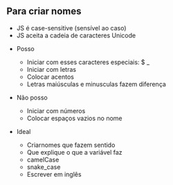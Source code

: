 ## Para criar nomes

* JS é case-sensitive (sensível ao caso)
* JS aceita a cadeia de caracteres Unicode

- Posso
  * Iniciar com esses caracteres especiais: $ _
  * Iniciar com letras
  * Colocar acentos
  * Letras maiúsculas e minusculas fazem diferença

- Não posso
  * Iniciar com números
  * Colocar espaços vazios no nome

- Ideal
  * Criarnomes que fazem sentido
  * Que explique o que a variável faz
  * camelCase
  * snake_case
  * Escrever em inglês 